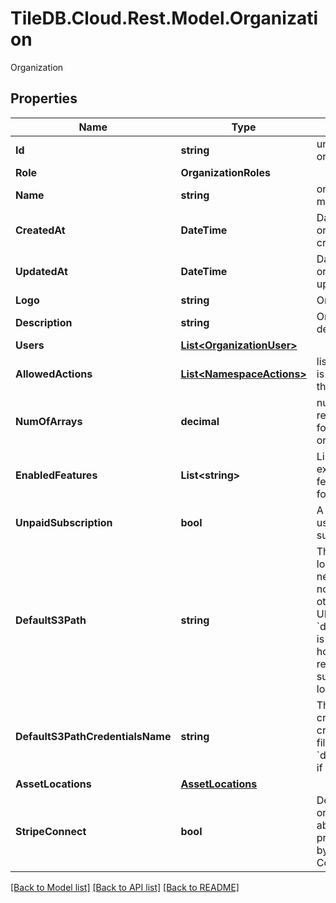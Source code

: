 # TileDB.Cloud.Rest.Model.Organization
Organization

## Properties

Name | Type | Description | Notes
------------ | ------------- | ------------- | -------------
**Id** | **string** | unique ID of organization | [optional] 
**Role** | **OrganizationRoles** |  | [optional] 
**Name** | **string** | organization name must be unique | 
**CreatedAt** | **DateTime** | Datetime organization was created in UTC | [optional] 
**UpdatedAt** | **DateTime** | Datetime organization was updated in UTC | [optional] 
**Logo** | **string** | Organization logo | [optional] 
**Description** | **string** | Organization description | [optional] 
**Users** | [**List&lt;OrganizationUser&gt;**](OrganizationUser.md) |  | [optional] 
**AllowedActions** | [**List&lt;NamespaceActions&gt;**](NamespaceActions.md) | list of actions user is allowed to do on this organization | [optional] 
**NumOfArrays** | **decimal** | number of registered arrays for this organization | [optional] 
**EnabledFeatures** | **List&lt;string&gt;** | List of extra/optional/beta features to enable for namespace | [optional] [readonly] 
**UnpaidSubscription** | **bool** | A notice that the user has an unpaid subscription | [optional] [readonly] 
**DefaultS3Path** | **string** | The default location to store newly-created notebooks and other assets like UDFs. The name &#x60;default_s3_path&#x60; is a legacy holdover; it may refer to any supported storage location.  | [optional] 
**DefaultS3PathCredentialsName** | **string** | The name of the credentials used to create and access files in the &#x60;default_s3_path&#x60;, if needed.  | [optional] 
**AssetLocations** | [**AssetLocations**](AssetLocations.md) |  | [optional] 
**StripeConnect** | **bool** | Denotes that the organization is able to apply pricing to arrays by means of Stripe Connect | [optional] [readonly] 

[[Back to Model list]](../README.md#documentation-for-models) [[Back to API list]](../README.md#documentation-for-api-endpoints) [[Back to README]](../README.md)

